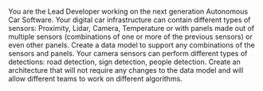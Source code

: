 You are the Lead Developer working on the next generation Autonomous Car Software.
Your digital car infrastructure can contain different types of sensors: Proximity, Lidar, Camera,
Temperature or with panels made out of multiple sensors (combinations of one or more of the
previous sensors) or even other panels. Create a data model to support any combinations of the
sensors and panels.
Your camera sensors can perform different types of detections: road detection, sign detection,
people detection. Create an architecture that will not require any changes to the data model and
will allow different teams to work on different algorithms.